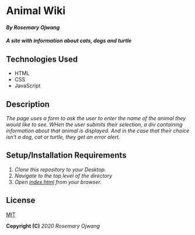 # Animal Wiki

#### _By Rosemary Ojwang_
#### _A site with information about cats, dogs and turtle_

## Technologies Used
* HTML
* CSS
* JavaScript

## Description
_The page uses a form to ask the user to enter the name of the animal they would like to see. WHen the user submits their selection, a div containing information about that animal is displayed. And in the case that their choice isn't a dog, cat or turtle, they get an error alert._

## Setup/Installation Requirements
1. _Clone this repository to your Desktop._
2. _Navigate to the top level of the directory_
3. _Open [index.html](index.html) from your browser._

## License
[MIT](https://opensource.org/licenses/MIT)

**Copyright (C)** _2020_ _Rosemary Ojwang_

